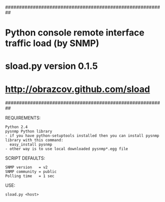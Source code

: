##########################################################
# Python console remote interface traffic load (by SNMP) #
#    sload.py version 0.1.5                              #
# http://obrazcov.github.com/sload                       #
##########################################################

REQUIREMENTS:

	Python 2.4
	pysnmp Python library
	- if you have python-setuptools installed then you can install pysnmp library with this command:
	  easy_install pysnmp
	- other way is to use local downloaded pysnmp*.egg file

SCRIPT DEFAULTS:
	
	SNMP version   = v2
	SNMP community = public
	Polling time   = 1 sec

USE:

	sload.py <host>
